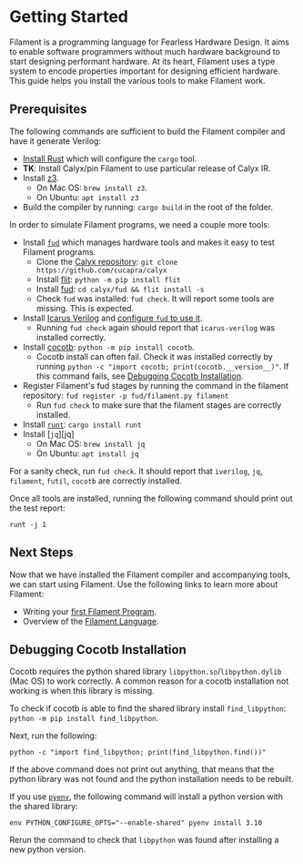 # Getting Started

Filament is a programming language for Fearless Hardware Design. It aims to enable software programmers without much hardware background to start designing performant hardware. At its heart, Filament uses a type system to encode properties important for designing efficient hardware. This guide helps you install the various tools to make Filament work.

## Prerequisites

The following commands are sufficient to build the Filament compiler and have it generate Verilog:
- [Install Rust][install-rust] which will configure the `cargo` tool.
- **TK**: Install Calyx/pin Filament to use particular release of Calyx IR.
- Install [z3][z3-install].
  - On Mac OS: `brew install z3`.
  - On Ubuntu: `apt install z3`
- Build the compiler by running: `cargo build` in the root of the folder.

In order to simulate Filament programs, we need a couple more tools:
- Install [`fud`][fud] which manages hardware tools and makes it easy to test Filament programs.
  - Clone the [Calyx repository][calyx-repo]: `git clone https://github.com/cucapra/calyx`
  - Install [flit][]: `python -m pip install flit`
  - Install [fud][]: `cd calyx/fud && flit install -s`
  - Check `fud` was installed: `fud check`. It will report some tools are missing. This is expected.
- Install [Icarus Verilog][iverilog-install] and [configure `fud` to use it][fud-icarus].
  - Running `fud check` again should report that `icarus-verilog` was installed correctly.
- Install [cocotb][]: `python -m pip install cocotb`.
  - Cocotb install can often fail. Check it was installed correctly by running `python -c "import cocotb; print(cocotb.__version__)"`. If this command fails, see [Debugging Cocotb Installation](#debugging-cocotb-installation).
- Register Filament's fud stages by running the command in the filament repository: `fud register -p fud/filament.py filament`
    - Run `fud check` to make sure that the filament stages are correctly installed.
- Install [`runt`][runt]: `cargo install runt`
- Install [`jq`][jq]
  - On Mac OS: `brew install jq`
  - On Ubuntu: `apt install jq`

For a sanity check, run `fud check`. It should report that `iverilog`, `jq`, `filament`, `futil`, `cocotb` are correctly installed.

Once all tools are installed, running the following command should print out the test report:
```
runt -j 1
```

## Next Steps

Now that we have installed the Filament compiler and accompanying tools, we can start using Filament. Use the following links to learn more about Filament:

- Writing your [first Filament Program](./lang/tutorial.md).
- Overview of the [Filament Language](./lang/index.md).

## Debugging Cocotb Installation

Cocotb requires the python shared library `libpython.so`/`libpython.dylib` (Mac OS) to work correctly. A common reason for a cocotb installation not working is when this library is missing.

To check if cocotb is able to find the shared library install `find_libpython`: `python -m pip install find_libpython`.

Next, run the following:
```
python -c "import find_libpython; print(find_libpython.find())"
```

If the above command does not print out anything, that means that the python library was not found and the python installation needs to be rebuilt.

If you use [`pyenv`][pyenv], the following command will install a python version with the shared library:
```
env PYTHON_CONFIGURE_OPTS="--enable-shared" pyenv install 3.10
```

Rerun the command to check that `libpython` was found after installing a new python version.



[install-rust]: https://www.rust-lang.org/tools/install
[fud]: https://docs.calyxir.org/fud/index.html
[iverilog-install]: https://iverilog.fandom.com/wiki/Installation_Guide
[fud-icarus]: https://docs.calyxir.org/fud/index.html#icarus-verilog
[cocotb]: https://www.cocotb.org/
[z3-install]: https://github.com/Z3Prover/z3
[flit]: https://flit.pypa.io/en/stable/
[calyx-repo]: https://github.com/cucapra/calyx
[runt]: https://github.com/cucapra/runt
[pyenv]: https://github.com/pyenv/pyenv